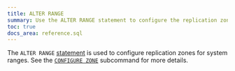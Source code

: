 ```yaml
---
title: ALTER RANGE
summary: Use the ALTER RANGE statement to configure the replication zone for a system range.
toc: true
docs_area: reference.sql 
---
```


The `ALTER RANGE` [statement](sql-statements.html) is used to configure replication zones for system ranges. See the [`CONFIGURE ZONE`](configure-zone.html) subcommand for more details.

